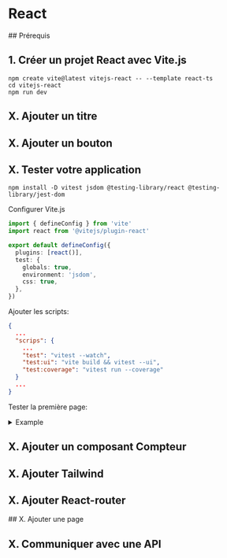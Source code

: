 # React

## Prérequis
<!--Installer Nodejs-->

## 1. Créer un projet React avec Vite.js
```shell
npm create vite@latest vitejs-react -- --template react-ts
cd vitejs-react
npm run dev
```

## X. Ajouter un titre

## X. Ajouter un bouton

## X. Tester votre application
```shell
npm install -D vitest jsdom @testing-library/react @testing-library/jest-dom
```

Configurer Vite.js
```ts
import { defineConfig } from 'vite'
import react from '@vitejs/plugin-react'

export default defineConfig({
  plugins: [react()],
  test: {
    globals: true,
    environment: 'jsdom',
    css: true,
  },
})
```

Ajouter les scripts:
```json
{
  ...
  "scrips": {
    ...
    "test": "vitest --watch",
    "test:ui": "vite build && vitest --ui",
    "test:coverage": "vitest run --coverage"
  }
  ...
}
```

Tester la première page:
<details>
  <summary>Example</summary>

```tsx
import { fireEvent, render, screen } from '@testing-library/react'
import { describe, expect, it, test } from 'vitest'
import App from './App'

test('Vitest setup test', () => {
  expect(true).toBeTruthy()
})

describe('App', () => {
  it('Welcome message', () => {
    render(<App />)
    expect(screen.getByLabelText('welcome message')).toBeDefined()
  })

  it('Click counter', () => {
    render(<App />)
    const counter = screen.getByLabelText('add counter button')
    expect(counter).toBeDefined()
    const initialValue = parseInt(counter.textContent.replace('count is ', ''))
    expect(initialValue).toBe(0)
    fireEvent.click(counter)
    let newValue = parseInt(counter.textContent.replace('count is ', ''))
    expect(newValue).toBe(1)
    newValue = parseInt(counter.textContent.replace('count is ', ''))
    fireEvent.click(counter)
    expect(newValue).toBeGreaterThan(initialValue)
  })
})
```
</details>

## X. Ajouter un composant Compteur

## X. Ajouter Tailwind

## X. Ajouter React-router

## X. Ajouter une page

## X. Communiquer avec une API